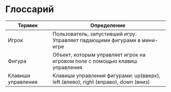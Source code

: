 # Глоссарий 


| **Термин**    		 | **Определение**                                                                  |
| -----------------------|----------------------------------------------------------------------------------|
| Игрок                  | Пользователь, запустивший игру. Управляет падающими фигурами в мини-игре                   |
| Фигура                 | Объект, которым управляет игрок на игровом поле с помощью клавиш управления      |
| Клавиши управления     | Клавиши управления фигурами: up(вверх), left (влево), right (вправо), down (вниз)|                                                     | Игра | Данный программный продукт |  
